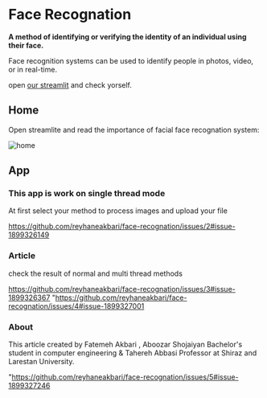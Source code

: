 <br>

# Face Recognation 

**A method of identifying or verifying the identity of an individual using their face.**

Face recognition systems can be used to identify people in photos, video, or in real-time.

open [our streamlit](https://face-recognition.streamlit-app.ir/) and check yorself.


## Home

Open streamlite and read the importance of facial face recognation system:


![home](https://github.com/reyhaneakbari/face-recognation/assets/141564009/183deea3-eba3-4b7e-bb64-024604e1626a)

## App

### This app is work on single thread mode

At first select your method to process images and upload your file

https://github.com/reyhaneakbari/face-recognation/issues/2#issue-1899326149


### Article

check the result of normal and multi thread methods

https://github.com/reyhaneakbari/face-recognation/issues/3#issue-1899326367
"https://github.com/reyhaneakbari/face-recognation/issues/4#issue-1899327001

### About

This article created by Fatemeh Akbari , Aboozar Shojaiyan Bachelor's student in computer engineering & Tahereh Abbasi Professor at Shiraz and Larestan University.

"https://github.com/reyhaneakbari/face-recognation/issues/5#issue-1899327246
